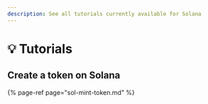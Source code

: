 ```yaml
---
description: See all tutorials currently available for Solana
---
```


# 💡 Tutorials

## Create a token on Solana

{% page-ref page="sol-mint-token.md" %}



